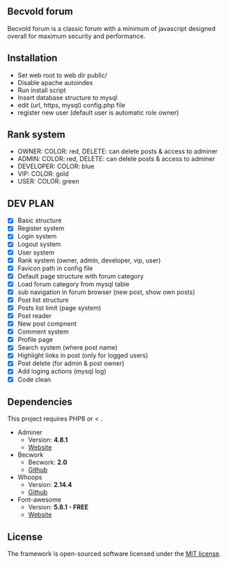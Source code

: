 ## Becvold forum
Becvold forum is a classic forum with a minimum of javascript designed overall for maximum security and performance.

## Installation
- Set web root to web dir public/
- Disable apache autoindex
- Run install script
- Insert database structure to mysql
- edit (url, https, mysql) config.php file
- register new user (default user is automatic role owner)

## Rank system
- OWNER: COLOR: red, DELETE: can delete posts & access to adminer
- ADMIN: COLOR: red, DELETE: can delete posts & access to adminer
- DEVELOPER: COLOR: blue
- VIP: COLOR: gold
- USER: COLOR: green

## DEV PLAN
- [X] Basic structure
- [X] Register system
- [X] Login system
- [X] Logout system
- [X] User system
- [X] Rank system (owner, admin, developer, vip, user)
- [X] Favicon path in config file
- [X] Default page structure with forum category
- [X] Load forum category from mysql table
- [X] sub navigation in forum browser (new post, show own posts)
- [X] Post list structure
- [X] Posts list limit (page system)
- [X] Post reader
- [X] New post compnent
- [X] Comment system
- [X] Profile page
- [X] Search system (where post name)
- [X] Highlight links in post (only for logged users)
- [X] Post delete (for admin & post owner)
- [X] Add loging actions (mysql log)
- [X] Code clean

## Dependencies
This project requires PHP8 or < .
* Adminer
   * Version: **4.8.1**
   * [Website](https://www.adminer.org/)
* Becwork
   * Becwork: **2.0**
   * [Github](https://github.com/lordbecvold/becwork)
* Whoops
   * Version: **2.14.4**
   * [Github](https://github.com/filp/whoops)
* Font-awesome
   * Version: **5.8.1 - FREE**
   * [Website](https://fontawesome.com)

## License
The framework is open-sourced software licensed under the [MIT license](https://opensource.org/licenses/MIT).
